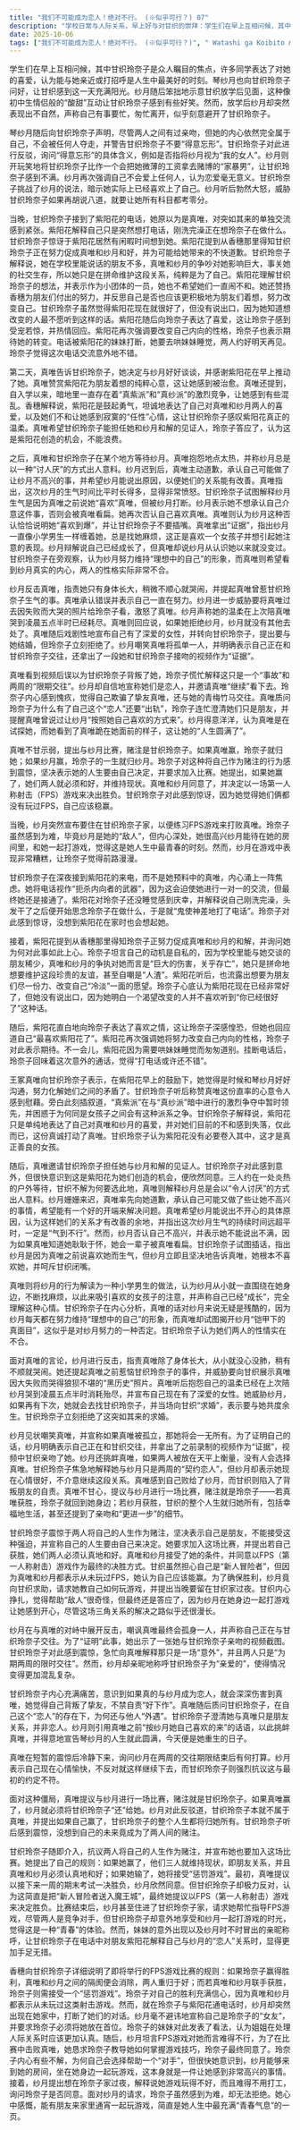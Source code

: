 ```yaml
---
title: "我们不可能成为恋人！绝对不行。 (※似乎可行？) 07"
description: "学校日常与人际关系，早上好与对甘织的崇拜：学生们在早上互相问候，其中一些同学表达了对甘织玲奈子的喜爱，并认为能接近她或与她打招呼是人生中最棒的时刻。学校日常与人际关系，纱月与甘织的微妙互动：琴纱月向甘织玲奈子问好，甘织玲奈子注意到琴同学也打招呼了，感觉今天非常棒。纱月随后笨拙地示意甘织放学后见面，甘织玲奈子感到这种“酸甜模式”像初中生情侣。学校日常与人际关系，纱月刻意疏远：放学后，纱月突然表现出不自然，声称自己“今天原来还有事”，非常忙，匆忙离开，似乎在刻意避开甘织玲奈子。学校日常与人际关系，纱月关于亲吻的声明：琴纱月向甘织玲奈子声明，尽管两人接吻了，但她的心仍属于自己，不会被任何人夺走，并警告甘织玲奈子不要“得意忘形”。学校日常与人际关系，甘织的反驳与纱月的玩笑：甘织玲奈子为自己辩护，询问何为得意忘形，例如是否指将纱月当作“我的女人”。纱月开玩笑地指责甘织玲奈子像个会拿她微薄工资去赌博的“家暴男”，甘织玲奈子对此设定感到不满。学校日常与人际关系，纱月对爱情的看法：纱月重申自己不会喜欢上任何人，认为恋爱根本没有意义。学校日常与人际关系，甘织的质疑与纱月的反应：甘织玲奈子挑战纱月的说法，暗示纱月实际上已经喜欢上她了。纱月愤怒地威胁甘织玲奈子，如果再乱说就让她考试全科零分。紫阳花的来电与心迹，甘织接到紫阳花的电话：甘织玲奈子意外接到紫阳花的电话，而非她预期的真唯。她感到焦虑，认为电话是“杀阴角的兵器”，会强制她进行一对一交流，最终还是接通了电话。紫阳花的来电与心迹，电话中的日常交流：紫阳花表达了对甘织玲奈子没睡的庆幸，并解释她刚洗完澡，头发干了之后就在想甘织玲奈子在做什么，所以就“感觉想打个电话”。甘织玲奈子惊讶于紫阳花在家里还有时间想她。紫阳花的来电与心迹，紫阳花对和解的关注：紫阳花提到从香穗那里得知甘织玲奈子正在努力促成真唯和纱月的和解，并询问甘织玲奈子为何对这件事如此上心。紫阳花的来电与心迹，甘织解释其动机：甘织玲奈子坦白自己的动机是自私的，因为学校里能和她说话的人很少，真唯和纱月的争吵对她来说“伤害巨大，事关生死”，她只是在拼命维护这段关系。紫阳花的来电与心迹，紫阳花寻求改变：紫阳花表达了想要为朋友们尽一份力、改变自己“冷淡”一面的愿望。甘织玲奈子内心觉得紫阳花现在很好，但没有说出口，认为想改变自己的人不爱听这种话。紫阳花的来电与心迹，紫阳花表白与甘织的回应：紫阳花坦率地说她喜欢甘织玲奈子。甘织玲奈子对此深感惶恐，但也回应称自己“最喜欢紫阳花了”。紫阳花的来电与心迹，紫阳花的承诺与道别：紫阳花表示她要改变自己内向的一面，甘织玲奈子对此表示期待。紫阳花因需要哄妹妹睡觉而匆匆道别。甘织玲奈子思考后觉得打电话“或许还不错”。真唯与纱月的和解尝试，真唯的和解意愿：王冢真唯告诉甘织玲奈子，她觉得是时候和琴纱月好好交流了，并感谢紫阳花早上的鼓励。甘织玲奈子赞扬真唯“不加修饰的心意”令人感到治愈。真唯与纱月的和解尝试，“真紫派”与“真纱派”的竞争：旁白提到“真紫派”暂时领先“真纱派”在暗中进行的激烈斗争，并质疑两边都是女生为何会有这种派系。真唯与纱月的和解尝试，紫阳花说服真唯的方式：甘织玲奈子解释紫阳花通过表达自己同时喜欢真唯和纱月，并对她们现在的争吵感到落寞，仅此而已，以此促使真唯采取行动。甘织玲奈子认为紫阳花没有必要掺和进来，这才是真正温柔的女孩子。真唯与纱月的和解尝试，甘织被选为见证人：真唯邀请甘织玲奈子作为她们和解的证人，甘织玲奈子对被指名感到惊讶，但意识到这是紫阳花创造的机会，于是同意了。真唯与纱月的和解尝试，独特的和解地点：真唯、纱月和甘织玲奈子在一处炎热的户外等待。甘织玲奈子不解为何要在此处等待，真唯解释纱月总是会以“令人讨厌的方式”超出预期。真唯与纱月的和解尝试，纱月到来与真唯的道歉：纱月姗姗来迟，真唯向纱月道歉，承认自己可能又做了什么让她不爽的事情，希望以一个好的开端进行沟通。真唯与纱月的和解尝试，真唯要求解释：真唯希望纱月能说出不开心的理由，认为这样她们的关系还有改善的余地，并指出这次纱月生气的时间比平时长很多，一定是“气到不行”。真唯与纱月的和解尝试，纱月否认不快与真唯的观点：纱月否认自己不高兴，并解释她不能说出不快，因为如果真唯知道她耿耿于怀，她会一辈子被看扁。甘织玲奈子试图插话，指出纱月是因为真唯说喜欢她而生气。真唯与纱月的和解尝试，纱月否认对真唯的喜欢：纱月直接且坚决地告诉真唯，她并没有喜欢真唯。甘织玲奈子插嘴说这像是“喜欢到爆的人才会这么说”，随即被纱月呵斥。真唯与纱月的和解尝试，真唯解释纱月的行为：真唯认为纱月从小就一直在她身边，像个小学男生一样总是找自己麻烦，想让喜欢的女孩子觉得困扰，真唯表示自己懂这种心情，并声称自己已经成长了。真唯与纱月的和解尝试，甘织的内心分析：甘织玲奈子分析真唯的话对纱月来说很残酷，因为纱月每天都在努力扮演“理想中的自己”，而真唯却希望看清纱月“铠甲下的真面目”，似乎不认可纱月的努力，甘织玲奈子认为两人性情超不合。真唯与纱月的和解尝试，纱月反击与暴露真唯弱点：纱月反击真唯，指责她只有身体变大，稍微不顺心就哭闹，从小就没心没肺。纱月还提到真唯之前惹甘织玲奈子生气的事，并暗示真唯有许多因大失败而哭得不成样子的照片，甚至提出给甘织玲奈子看。真唯与纱月的和解尝试，真唯的威胁与对甘织的“求婚”：真唯抱怨自己的温柔在上次陪纱月哭到凌晨五点半时已经耗光，并宣称自己现在有深爱的女性。真唯威胁纱月，如果她再有下次，她就去找甘织玲奈子，并当场对甘织玲奈子“求婚”，表示将与她共度余生。甘织玲奈子拒绝了求婚。三方对决的序章，纱月的反击与误导：纱月嘲笑真唯会孤身一人，并向真唯宣称自己正在和甘织玲奈子交往。随后，她出示了一张她与甘织玲奈子接吻的视频截图作为“证据”。三方对决的序章，甘织的慌乱与解释：甘织玲奈子对纱月拿出接吻照片感到震惊，她试图向真唯解释那只是个“事故”，两人只是“限期两周的交往”，但纱月称甘织玲奈子为“亲爱的”，使得情况更加复杂。三方对决的序章，甘织的内心挣扎：甘织玲奈子内心痛苦，意识到如果与纱月成为恋人就会伤害到真唯，她觉得自己背叛了挚友，感到自己“好下作”。三方对决的序章，真唯的质问与纱月的挑衅：真唯质问甘织玲奈子，在有她这个“恋人”的情况下，为何还搞外遇。甘织玲奈子澄清她们只是朋友。纱月则引用真唯之前说的“按纱月她自己喜欢的来”，挑衅真唯，并宣告琴纱月的人生就此圆满，今天就是她重生的日子。三方对决的序章，和解谈判的转向：真唯冷静下来，询问两周交往期限结束后，纱月打算怎么办。纱月表示自己现在心情很好，不反对就这样继续下去。甘织玲奈子抗议这与说好的不一样。三方对决的序章，真唯提议比赛：真唯提议与纱月进行一场比赛，赌注是甘织玲奈子，如果真唯赢了，纱月就将甘织玲奈子还给她。纱月反驳甘织玲奈子本来就不属于真唯，并提出如果她赢了，甘织玲奈子的人生就归她。甘织玲奈子感到自己的整个人生都被拿来做赌注。三方对决的序章，甘织的介入与比赛规则：甘织玲奈子抗议两人拿她的人生做赌注，并宣布自己也要加入比赛。她提议，如果她赢了，他们就维持现状（朋友关系），并且真唯和纱月必须认真和好。如果她输了，她就接受“惩罚游戏”。三方对决的序章，期末考的赌注被替换：真唯提议以接下来一周的期末考试一决胜负，纱月欣然同意。甘织玲奈子则抗议这简直是把“新人冒险者送入魔王城”，最终她提议以FPS（第一人称射击）游戏来决定胜负。甘织与纱月的游戏之夜，FPS比赛的确认：香穗向甘织玲奈子确认比赛的规则：如果甘织玲奈子赢了，真唯和纱月就会和好；如果真唯和纱月赢了，甘织玲奈子就要接受“惩罚游戏”。甘织玲奈子认为自己不可能输，因为真唯和纱月都说没玩过FPS。甘织与纱月的游戏之夜，纱月拜访甘织家：纱月突然出现在甘织玲奈子的家中，打断了甘织玲奈子与紫阳花的电话，并宣称自己是甘织玲奈子的“女友”，要求甘织玲奈子优先考虑她。甘织玲奈子的妹妹评论姐姐对待每段关系应该更认真。甘织与纱月的游戏之夜，纱月要求游戏指导：纱月坦承FPS游戏“难得不行”，为了打倒真唯，请求甘织玲奈子教她如何玩好游戏。甘织玲奈子同意了。甘织与纱月的游戏之夜，甘织的内心喜悦：甘织玲奈子内心疑惑为何会答应帮助一个“敌人”，但她意识到，纱月在她的房间里，坐在她旁边一起打游戏，对她来说就是一件非常开心的事。甘织与纱月的游戏之夜，纱月提议留宿：纱月提出想在甘织玲奈子家过夜，因为她自己玩不好，而且难得不用打工，询问甘织玲奈子是否可以。甘织与纱月的游戏之夜，甘织的青春体验：甘织玲奈子虽然感到为难，但无法拒绝，内心感叹朋友来家里通宵一起打游戏，简直是她人生中最“青春”的一页。"
date: 2025-10-06
tags: ["我们不可能成为恋人！绝对不行。 (※似乎可行？)", " Watashi ga Koibito ni Nareru Wak...a！？） ", "202507"]
---
```


学生们在早上互相问候，其中甘织玲奈子是众人瞩目的焦点，许多同学表达了对她的喜爱，认为能与她亲近或打招呼是人生中最美好的时刻。琴纱月也向甘织玲奈子问好，让甘织感到这一天充满阳光。纱月随后笨拙地示意甘织放学后见面，这种像初中生情侣般的“酸甜”互动让甘织玲奈子感到有些好笑。然而，放学后纱月却突然表现出不自然，声称自己有事要忙，匆忙离开，似乎刻意避开了甘织玲奈子。

琴纱月随后向甘织玲奈子声明，尽管两人之间有过亲吻，但她的内心依然完全属于自己，不会被任何人夺走，并警告甘织玲奈子不要“得意忘形”。甘织玲奈子对此进行反驳，询问“得意忘形”的具体含义，例如是否指将纱月视为“我的女人”。纱月则开玩笑地将甘织玲奈子比作一个会把她微薄的工资拿去赌博的“家暴男”，让甘织玲奈子感到不满。纱月再次强调自己不会爱上任何人，认为恋爱毫无意义。甘织玲奈子挑战了纱月的说法，暗示她实际上已经喜欢上了自己。纱月听后勃然大怒，威胁甘织玲奈子如果再胡说八道，就要让她所有科目都考零分。

当晚，甘织玲奈子接到了紫阳花的电话，她原以为是真唯，对突如其来的单独交流感到紧张。紫阳花解释自己只是突然想打电话，刚洗完澡正在想玲奈子在做什么。甘织玲奈子惊讶于紫阳花居然有闲暇时间想到她。紫阳花提到从香穗那里得知甘织玲奈子正在努力促成真唯和纱月和好，并为可能给她带来的不快道歉。甘织玲奈子解释说，她在学校里能说话的朋友不多，真唯和纱月的争吵对她影响巨大，事关她的社交生存，所以她只是在拼命维护这段关系，纯粹是为了自己。紫阳花理解甘织玲奈子的想法，并表示作为小团体的一员，她也不希望她们一直闹不和。她还赞扬香穗为朋友们付出的努力，并反思自己是否也应该更积极地为朋友们着想，努力改变自己。甘织玲奈子虽然觉得紫阳花现在就很好了，但没有说出口，因为她知道想改变的人最不愿听到这样的话。紫阳花随后向玲奈子表达了喜爱，这让玲奈子感到受宠若惊，并热情回应。紫阳花再次强调要改变自己内向的性格，玲奈子也表示期待她的转变。电话被紫阳花的妹妹打断，她要去哄妹妹睡觉，两人约好明天再见。玲奈子觉得这次电话交流意外地不错。

第二天，真唯告诉甘织玲奈子，她决定与纱月好好谈谈，并感谢紫阳花在早上推动了她。真唯赞赏紫阳花为朋友着想的纯粹心意，这让她感到被治愈。真唯还提到，自入学以来，暗地里一直存在着“真紫派”和“真纱派”的激烈竞争，让她感到有些混乱。香穗解释说，紫阳花是鼓起勇气，坦诚地表达了自己对真唯和纱月两人的喜爱，以及她们不和让她感到寂寞的“任性”心情，这让甘织玲奈子感叹紫阳花真正的温柔。真唯希望甘织玲奈子能担任她和纱月和解的见证人，玲奈子答应了，认为这是紫阳花创造的机会，不能浪费。

之后，真唯和甘织玲奈子在某个地方等待纱月。真唯抱怨地点太热，并称纱月总是以一种“讨人厌”的方式出人意料。纱月迟到后，真唯主动道歉，承认自己可能做了让纱月不高兴的事，并希望纱月能说出原因，以便她们的关系能有改善。真唯指出，这次纱月的生气时间比平时长得多，显得非常愤怒。甘织玲奈子试图解释纱月生气是因为真唯之前说她“喜欢”真唯，但被纱月打断。纱月表示她不想承认自己介意这件事，否则会被真唯看扁。她再次否认自己喜欢真唯。真唯则认为纱月这种否认恰恰说明她“喜欢到爆”，并让甘织玲奈子不要插嘴。真唯拿出“证据”，指出纱月一直像小学男生一样缠着她，总是找她麻烦，这正是喜欢一个女孩子并想引起她注意的表现。纱月辩解说自己已经成长了，但真唯却说纱月从认识她以来就没变过。甘织玲奈子在旁观察，认为纱月努力维持“理想中的自己”的形象，而真唯则希望看到纱月真实的内心，两人的性格实际非常不合。

纱月反击真唯，指责她只有身体长大，稍微不顺心就哭闹，并提起真唯曾惹甘织玲奈子生气的事。真唯承认错误并表示自己一直在努力。纱月进一步威胁要将真唯过去因失败而大哭的照片给玲奈子看，激怒了真唯。纱月声称她的温柔在上次陪真唯哭到凌晨五点半时已经耗尽。真唯则回应说，如果她拒绝纱月，纱月就没有其他去处了。真唯随后戏剧性地宣布自己有了深爱的女性，并转向甘织玲奈子，提出要与她结婚，但玲奈子立刻拒绝了。纱月嘲笑真唯将孤单一人，并明确表示自己正在和甘织玲奈子交往，还拿出了一段她和甘织玲奈子接吻的视频作为“证据”。

真唯看到视频后误以为甘织玲奈子背叛了她，玲奈子慌忙解释这只是一个“事故”和两周的“限期交往”。纱月却自信地宣称她们是恋人，并邀请真唯“继续”看下去。玲奈子内心感到愧疚，觉得自己欺骗了挚友真唯，还与她的青梅竹马交往。真唯质问玲奈子为什么有了自己这个“恋人”还要“出轨”，玲奈子连忙澄清她们只是朋友，并提醒真唯曾说过让纱月“按照她自己喜欢的方式来”。纱月得意洋洋，认为真唯是在试探她，而她看到了真唯跪在她面前的样子，这让她的“人生圆满了”。

真唯不甘示弱，提出与纱月比赛，赌注是甘织玲奈子。如果真唯赢，玲奈子就归她；如果纱月赢，玲奈子的一生就归纱月。玲奈子对这种将自己作为赌注的行为感到震惊，坚决表示她的人生要由自己决定，并要求加入比赛。她提出，如果她赢了，她们两人就必须和好，并维持现状。真唯和纱月同意了，并决定以一场第一人称射击（FPS）游戏来决出胜负。甘织玲奈子对此感到惊讶，因为她觉得她们俩都没有玩过FPS，自己应该稳赢。

当晚，纱月突然宣布要住在甘织玲奈子家，以便练习FPS游戏来打败真唯。玲奈子虽然感到为难，毕竟纱月是她的“敌人”，但内心深处，她很高兴纱月能待在她的房间里，和她一起打游戏，觉得这是她人生中最青春的时刻。然而，纱月在游戏中表现非常糟糕，让玲奈子觉得前路漫漫。

甘织玲奈子在深夜接到紫阳花的来电，而不是她预料中的真唯，内心涌上一阵焦虑。她将电话视作“扼杀内向者的武器”，因为这会迫使她进行一对一的交流，但最终她还是接通了。紫阳花对玲奈子还没睡觉感到庆幸，并解释说自己刚洗完澡，头发干了之后便开始思念玲奈子在做什么，于是就“鬼使神差地打了电话”。玲奈子对此感到惊讶，没想到紫阳花在家时也会想起她。

接着，紫阳花提到从香穗那里得知玲奈子正努力促成真唯和纱月的和解，并询问她为何对此事如此上心。玲奈子坦言自己的动机是自私的，因为学校里能与她交谈的朋友稀少，真唯和纱月的争执对她而言是“巨大的伤害，关乎存亡”，她只是拼命地想要维护这段珍贵的友谊，甚至自嘲是“人渣”。紫阳花听后，也流露出想要为朋友们尽一份力、改变自己“冷淡”一面的愿望。玲奈子心底认为紫阳花现在已经非常好了，但她没有说出口，因为她明白一个渴望改变的人并不喜欢听到“你已经很好了”这种话。

随后，紫阳花直白地向玲奈子表达了喜欢之情，这让玲奈子深感惶恐，但她也回应道自己“最喜欢紫阳花了”。紫阳花再次强调她将努力改变自己内向的性格，玲奈子对此表示期待。不一会儿，紫阳花因为需要哄妹妹睡觉而匆匆道别。挂断电话后，玲奈子回味着这次意外的通话，觉得“打电话或许还不错”。

王冢真唯向甘织玲奈子表示，在紫阳花早上的鼓励下，她觉得是时候和琴纱月好好沟通，努力化解她们之间的矛盾了。甘织玲奈子听后称赞真唯这份直率的心意令人感到慰藉。旁白此刻插叙道，“真紫派”在与“真纱派”暗中进行的激烈争夺中暂时领先，并困惑于为何同是女孩子之间会有这种派系之争。甘织玲奈子解释说，紫阳花只是单纯地表达了自己对真唯和纱月的喜爱，并对她们目前的不和感到失落，仅此而已，这份真诚打动了真唯。甘织玲奈子认为紫阳花没有必要卷入其中，这才是真正善良的女孩。

随后，真唯邀请甘织玲奈子担任她与纱月和解的见证人。甘织玲奈子对此感到意外，但很快意识到这是紫阳花为她们创造的机会，便欣然同意。三人约在一处炎热的户外等待，甘织不解为何要选此地，真唯则解释纱月总是会以“令人讨厌”的方式出人意料。纱月姗姗来迟，真唯率先向她道歉，承认自己可能又做了些让她不高兴的事情，希望能有一个好的开端来解决问题。真唯希望纱月能说出不开心的具体原因，认为这样她们的关系才有改善的余地，并指出这次纱月生气的持续时间远超平时，一定是“气到不行”。然而，纱月否认自己不高兴，并表示她不能说出不满，因为如果真唯知道她耿耿于怀，她会一辈子被真唯看扁。甘织玲奈子试图插话，指出纱月是因为真唯之前说喜欢她而生气，但纱月立即且坚决地告诉真唯，她根本不喜欢她，并呵斥甘织闭嘴。

真唯则将纱月的行为解读为一种小学男生的做法，认为纱月从小就一直围绕在她身边，不断找麻烦，以此来吸引喜欢的女孩子的注意，并声称自己已经“成长”，完全理解这种心情。甘织玲奈子在内心分析，真唯的话对纱月来说无疑是残酷的，因为纱月每天都在努力维持“理想中的自己”的形象，而真唯却试图揭开纱月“铠甲下的真面目”，这似乎是对纱月努力的一种否定。甘织玲奈子认为她们两人的性情实在不合。

面对真唯的言论，纱月进行反击，指责真唯除了身体长大，从小就没心没肺，稍有不顺就哭闹。她还提起真唯之前惹恼甘织玲奈子的事件，并威胁要向甘织展示真唯因大失败而哭得狼狈不堪的“黑历史”照片。真唯听后抱怨自己的温柔已经在上次陪纱月哭到凌晨五点半时消耗殆尽，并宣布自己现在有了深爱的女性。她威胁纱月，如果再有下次，她就会去找甘织玲奈子，并当场向甘织“求婚”，表示要与她共度余生。甘织玲奈子立刻拒绝了这突如其来的求婚。

纱月见状嘲笑真唯，并宣称如果真唯被孤立，那她将会一无所有。为了证明自己的话，纱月明确表示自己正在和甘织交往，并拿出了之前录制的视频作为“证据”，视频中甘织亲吻了她。纱月还挑衅真唯，如果两人被放在天平上衡量，没有人会选择真唯。甘织玲奈子焦急地解释她与纱月只是两周的“契约恋人”，但纱月却表示她现在心情很好，不介意继续这段关系。真唯感到自己败给了纱月，而甘织则陷入了背叛朋友的自责。真唯不甘心，提议与纱月进行一场比赛，赌注就是玲奈子——若真唯获胜，玲奈子就回到她身边；若纱月获胜，甘织的整个人生就归她所有，包括幸福地生活，甚至还提到了亲吻和“更进一步”的细节。

甘织玲奈子震惊于两人将自己的人生作为赌注，坚决表示自己是朋友，不能接受这种强迫，并宣称自己的人生要由自己来决定。她要求加入这场比赛，并提出若自己获胜，她们两人必须认真地和好。真唯和纱月接受了她的条件，并同意以FPS（第一人称射击）游戏作为最终的决胜方式。甘织虽然担心自己是“新人冒险者”，但因为真唯和纱月都表示从未玩过FPS，她认为自己应该能赢。为了确保胜利，纱月竟向甘织求助，请求她教自己如何玩游戏，并提出当晚要留在甘织家过夜。甘织内心挣扎，觉得帮助“敌人”很奇怪，但最终还是答应了，因为纱月在她身边一起打游戏让她感到开心，尽管这场三角关系的解决之路似乎还很漫长。

纱月在与真唯的对峙中展开反击，嘲讽真唯最终会孤身一人，并声称自己正在与甘织玲奈子交往。为了“证明”此事，她出示了一张她与甘织玲奈子亲吻的视频截图。甘织玲奈子对此感到震惊，急忙向真唯解释那只是一场“意外”，并且两人只是“为期两周的限时交往”。然而，纱月却亲昵地称呼甘织玲奈子为“亲爱的”，使得情况变得更加混乱复杂。

甘织玲奈子内心充满痛苦，意识到如果真的与纱月成为恋人，就会深深伤害到真唯，她觉得自己背叛了挚友，不禁自责“好下作”。真唯随后质问甘织玲奈子，在自己这个“恋人”的存在下，为何还与他人“外遇”。甘织玲奈子澄清她与真唯只是朋友关系，并非恋人。纱月则引用真唯之前“按纱月她自己喜欢的来”的话语，以此挑衅真唯，并得意地宣告琴纱月的人生就此圆满，今天便是她重生的日子。

真唯在短暂的震惊后冷静下来，询问纱月在两周的交往期限结束后有何打算。纱月表示自己现在心情愉快，不反对就这样继续下去，而甘织玲奈子则强烈抗议这与最初的约定不符。

面对这种僵局，真唯提议与纱月进行一场比赛，赌注就是甘织玲奈子。如果真唯赢了，纱月就必须将甘织玲奈子“还”给她。纱月对此反驳道，甘织玲奈子本就不属于真唯，并提出如果自己赢了，甘织玲奈子的整个人生都将归她所有。甘织玲奈子听后感到震惊，没想到自己的未来竟成为了两人间的赌注。

甘织玲奈子随即介入，抗议两人将自己的人生作为赌注，并宣布她也要加入这场比赛。她提出了自己的规则：如果她赢了，他们三人就维持现状，即朋友关系，并且真唯和纱月必须认真地和好；如果她输了，她将接受“惩罚游戏”。最初，真唯提议以接下来一周的期末考试一决胜负，纱月欣然同意。但甘织玲奈子却极力反对，认为这简直是把“新人冒险者送入魔王城”，最终她提议以FPS（第一人称射击）游戏来决定胜负。比赛结束后，纱月甚至住进了甘织玲奈子家，请求她帮忙指导FPS游戏，尽管两人是竞争对手，但甘织玲奈子却意外地享受和纱月一起打游戏的时光，觉得这是一种“青春”的体验。然而，妹妹的意外出现以及纱月时不时冒出的亲昵称呼，让甘织玲奈子在电话中对朋友紫阳花解释自己与纱月的“恋人”关系时，显得更加手足无措。

香穗向甘织玲奈子详细说明了即将举行的FPS游戏比赛的规则：如果玲奈子赢得胜利，真唯和纱月之间的隔阂便会消除，两人重归于好；而若真唯和纱月联手获胜，玲奈子则需接受一个“惩罚游戏”。玲奈子对自己的胜利充满信心，因为真唯和纱月都表示从未玩过这类射击游戏。然而，就在玲奈子与紫阳花通电话时，纱月却突然出现在她家中，打断了她们的对话。纱月毫不避讳地宣称自己是玲奈子的“女友”，并要求玲奈子必须将她放在首位。玲奈子的妹妹对此发表了看法，认为姐姐在处理人际关系时应该更加认真。随后，纱月坦言FPS游戏对她而言难得不行，为了在比赛中击败真唯，她恳求玲奈子教导她如何掌握游戏技巧，玲奈子最终同意了。玲奈子内心有些不解，为何自己会选择帮助一个“对手”，但很快她意识到，纱月能够来到她的房间，坐在她身边一起玩游戏，这本身就是一件让她感到非常高兴的事情。接着，纱月提出想在玲奈子家过夜，解释说她游戏玩得不好，而且难得不用打工，询问玲奈子是否同意。面对纱月的请求，玲奈子虽然感到为难，却无法拒绝。她心中感慨，能有朋友来家里通宵一起玩游戏，简直是她人生中最充满“青春气息”的一页。